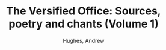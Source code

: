 ---
title: "The Versified Office: Sources, poetry and chants (Volume 1)"
author: Hughes, Andrew
volume: XCVII
volume_part: 1
pages: xxxvi + 322
price: 112
isbn13: 978-1-926664-10-1
publisher: IMM
place: Lions Bay, BC
year: 2011
---